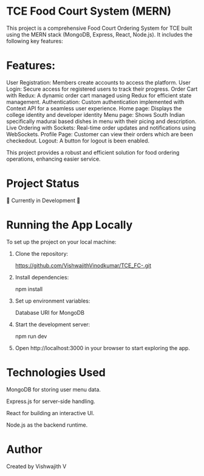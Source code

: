 # TCE Food Court System (MERN)
This project is a comprehensive Food Court Ordering System for TCE built using the MERN stack (MongoDB, Express, React, Node.js). It includes the following key features:

# Features: 
User Registration: Members create accounts to access the platform.
User Login: Secure access for registered users to track their progress.
Order Cart with Redux: A dynamic order cart managed using Redux for efficient state management.
Authentication: Custom authentication implemented with Context API for a seamless user experience.
Home page: Displays the college identity and developer identity
Menu page: Shows South Indian specifically madurai based dishes in menu with their picing and description.
Live Ordering with Sockets: Real-time order updates and notifications using WebSockets.
Profile Page: Customer can view their orders which are been checkedout.
Logout: A button for logout is been enabled.

This project provides a robust and efficient solution for food ordering operations, enhancing easier service.

# Project Status
🚧 Currently in Development 🚧

# Running the App Locally
To set up the project on your local machine:

1. Clone the repository:
   
    https://github.com/VishwajithVinodkumar/TCE_FC-.git

2. Install dependencies:

    npm install

3. Set up environment variables:

    Database URI for MongoDB

4. Start the development server:

    npm run dev

5. Open http://localhost:3000 in your browser to start exploring the app.

# Technologies Used

MongoDB for storing user menu data.

Express.js for server-side handling.

React for building an interactive UI.

Node.js as the backend runtime.

# Author
Created by Vishwajith V
